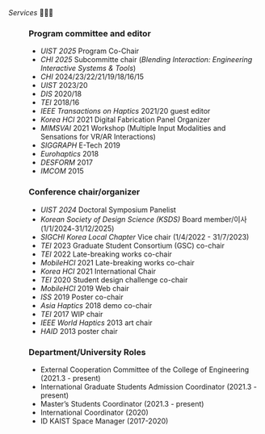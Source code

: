 <dt>
  <i>Services</i> 🙋🏻‍♂️
</dt>
  
<dd>

### Program committee and editor

- _UIST 2025_ Program Co-Chair
- _CHI 2025_ Subcommitte chair (_Blending Interaction: Engineering Interactive Systems & Tools_)
- _CHI_ 2024/23/22/21/19/18/16/15
- _UIST_ 2023/20
- _DIS_ 2020/18
- _TEI_ 2018/16
- _IEEE Transactions on Haptics_ 2021/20 guest editor
- _Korea HCI_ 2021 Digital Fabrication Panel Organizer
- _MIMSVAI_ 2021 Workshop (Multiple Input Modalities and Sensations for VR/AR Interactions)
- _SIGGRAPH_ E-Tech 2019
- _Eurohaptics_ 2018
- _DESFORM_ 2017
- _IMCOM_ 2015

### Conference chair/organizer

- _UIST 2024_ Doctoral Symposium Panelist
- _Korean Society of Design Science (KSDS)_ Board member/이사 (1/1/2024-31/12/2025)
- _SIGCHI Korea Local Chapter_ Vice chair (1/4/2022 - 31/7/2023)
- _TEI_ 2023 Graduate Student Consortium (GSC) co-chair
- _TEI_ 2022 Late-breaking works co-chair
- _MobileHCI_ 2021 Late-breaking works co-chair
- _Korea HCI_ 2021 International Chair
- _TEI_ 2020 Student design challenge co-chair
- _MobileHCI_ 2019 Web chair
- _ISS_ 2019 Poster co-chair
- _Asia Haptics_ 2018 demo co-chair
- _TEI_ 2017 WIP chair
- _IEEE World Haptics_ 2013 art chair
- _HAID_ 2013 poster chair

### Department/University Roles

- External Cooperation Committee of the College of Engineering (2021.3 - present)
- International Graduate Students Admission Coordinator (2021.3 - present)
- Master’s Students Coordinator (2021.3 - present)
- International Coordinator (2020)
- ID KAIST Space Manager (2017-2020)

</dd>
